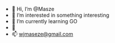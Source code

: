 - 👋 Hi, I’m @Masze
- 👀 I’m interested in something interesting
- 🌱 I’m currently learning GO
- 💞️
- 📫 wjmaseze@gmail.com

<!---
Masze/Masze is a ✨ special ✨ repository because its `README.md` (this file) appears on your GitHub profile.
You can click the Preview link to take a look at your changes.
--->
